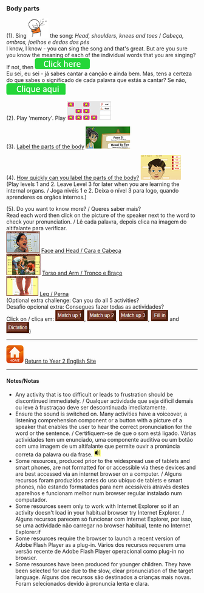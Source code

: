 ### Body parts 

(1). Sing ![sing](/images/sing.png) the song: *Head, shoulders, knees and toes* / *Cabeça, ombros, joelhos e dedos dos pés*  
I know, I know - you can sing the song and that's great. But are you sure you know the meaning of each of the individual words that you are singing? If not, then [![clickhere](/images/clickhere.png)](https://tangerina-pt.github.io/English/HSKT)  
Eu sei, eu sei - já sabes cantar a canção e ainda bem. Mas, tens a certeza do que sabes o significado de cada palavra que estás a cantar? Se não, [![cliqueaqui](/images/cliqueaqui.png)](https://tangerina-pt.github.io/English/HSKT)

(2). Play 'memory'. Play [![bpme2](/images/bpme2.PNG)](https://www.eslgamesplus.com/body-parts-esl-vocabulary-memory-game/)

(3). [Label the parts of the body](http://www.getinthezone.org.uk/schools/ages-4-11/ages-4-5/game-brilliant-bodies/) [![bbod](/images/bbod.PNG)](http://www.getinthezone.org.uk/schools/ages-4-11/ages-4-5/game-brilliant-bodies/)

(4). [How quickly can you label the parts of the body?](https://www.learninggamesforkids.com/health_games/body_parts/labeling.html) [![lgbp](/images/lgbp.PNG)](https://www.learninggamesforkids.com/health_games/body_parts/labeling.html)  
(Play levels 1 and 2. Leave Level 3 for later when you are learning the internal organs. / Joga nivéis 1 e 2. Deixa o nível 3 para logo, quando aprenderes os orgãos internos.)

(5). Do you want to know more? / Queres saber mais?  
Read each word then click on the picture of the speaker next to the word to check your pronunciation. / Lê cada palavra, depois clica na imagem do altifalante para verificar.   
[![lcbp](/images/lcbp.PNG)](http://www.learningchocolate.com/content/body-parts-1-head-and-face) [Face and Head / Cara e Cabeça](http://www.learningchocolate.com/content/body-parts-1-head-and-face)  
[![lcbp2](/images/lcbp2.PNG)](http://www.learningchocolate.com/content/body-parts-2-mid-section-and-arms) [Torso and Arm / Tronco e Braço](http://www.learningchocolate.com/content/body-parts-2-mid-section-and-arms)  
[![lcbp3](/images/lcbp3.PNG)](http://www.learningchocolate.com/content/body-parts-3-leg) [Leg / Perna](http://www.learningchocolate.com/content/body-parts-3-leg)  
(Optional extra challenge: Can you do all 5 activities?  
Desafio opcional extra: Consegues fazer todas as actividades?  
Click on / clica em: ![lcmu1](/images/lcmu1.PNG), ![lcmu2](/images/lcmu2.PNG), ![lcmu3](/images/lcmu3.PNG), ![lcfi](/images/lcfi.PNG) and ![lcdi](/images/lcdi.PNG))


***
[![home](/images/home.PNG)](https://tangerina-pt.github.io/English/Year2) [Return to Year 2 English Site](https://tangerina-pt.github.io/English/Year2)

***

#### Notes/Notas
* Any activity that is too difficult or leads to frustration should be discontinued immediately. / Qualquer actividade que seja difícil demais ou leve à frustraçao deve ser descontinuada imediatamente.
* Ensure the sound is switched on. Many activities have a voiceover, a listening comprehension component or a button with a picture of a speaker that enables the user to hear the correct pronunciation for the word or the sentence. / Certifiquem-se de que o som está ligado. Várias actividades tem um enunciado, uma componente auditiva ou um botão com uma imagem de um altifalante que permite ouvir a pronúncia correta da palavra ou da frase. ![spkr2](/images/spkr2.PNG)
* Some resources, produced prior to the widespread use of tablets and smart phones, are not formatted for or accessible via these devices and are best accessed via an internet browser on a computer. / Alguns recursos foram produzidos antes do uso ubíquo de tablets e smart phones, não estando formatados para nem acessíveis através destes aparelhos e funcionam melhor num browser regular instalado num computador.
* Some resources seem only to work with Internet Explorer so if an activity doesn't load in your habitual browser try Internet Explorer. / Alguns recursos parecem só funcionar com Internet Explorer, por isso, se uma actividade não carregar no browser habitual, tente no Internet Explorer.if
* Some resources require the browser to launch a recent version of Adobe Flash Player as a plug-in. Vários dos recursos requerem uma versão recente de Adobe Flash Player operacional como plug-in no browser.
* Some resources have been produced for younger children. They have been selected for use due to the slow, clear pronunciation of the target language. Alguns dos recursos são destinados a crianças mais novas. Foram selecionados devido à pronuncia lenta e clara.
